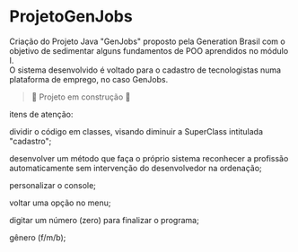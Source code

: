# ProjetoGenJobs

Criação do Projeto Java "GenJobs" proposto pela Generation Brasil com o objetivo de sedimentar alguns fundamentos de POO aprendidos no módulo I.  
O sistema desenvolvido é voltado para o cadastro de tecnologistas numa plataforma de emprego, no caso GenJobs.

> :construction: Projeto em construção :construction:

itens de atenção:

dividir o código em classes, visando diminuir a SuperClass intitulada "cadastro";

desenvolver um método que faça o próprio sistema reconhecer a profissão automaticamente sem intervenção do desenvolvedor na ordenação;

personalizar o console;

voltar uma opção no menu;

digitar um número (zero) para finalizar o programa;

gênero (f/m/b);
